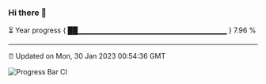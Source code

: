 ### Hi there 👋

⏳ Year progress { ██▁▁▁▁▁▁▁▁▁▁▁▁▁▁▁▁▁▁▁▁▁▁▁▁▁▁▁▁ } 7.96 %

---

⏰ Updated on Mon, 30 Jan 2023 00:54:36 GMT

![Progress Bar CI](https://github.com/liununu/liununu/workflows/Progress%20Bar%20CI/badge.svg)
